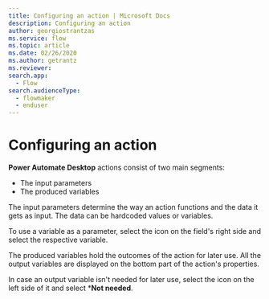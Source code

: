 ```yaml
---
title: Configuring an action | Microsoft Docs
description: Configuring an action
author: georgiostrantzas
ms.service: flow
ms.topic: article
ms.date: 02/26/2020
ms.author: getrantz
ms.reviewer:
search.app: 
  - Flow
search.audienceType: 
  - flowmaker
  - enduser
---
```


# Configuring an action

**Power Automate Desktop** actions consist of two main segments:
- The input parameters 
- The produced variables

The input parameters determine the way an action functions and the data it gets as input. The data can be hardcoded values or variables.

To use a variable as a parameter, select the icon on the field's right side and select the respective variable.

The produced variables hold the outcomes of the action for later use. All the output variables are displayed on the bottom part of the action's properties.

In case an output variable isn't needed for later use, select the icon on the left side of it and select ***Not needed**. 